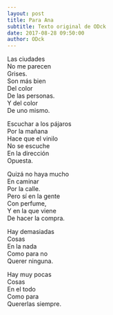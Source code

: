 ```yaml
---
layout: post
title: Para Ana
subtitle: Texto original de ODck
date: 2017-08-28 09:50:00
author: ODck
---
```


Las ciudades  
No me parecen  
Grises.  
Son más bien  
Del color  
De las personas.  
Y del color  
De uno mismo.  

Escuchar a los pájaros  
Por la mañana  
Hace que el vinilo  
No se escuche  
En la dirección  
Opuesta.  

Quizá no haya mucho  
En caminar  
Por la calle.  
Pero sí en la gente  
Con perfume,  
Y en la que viene  
De hacer la compra.  

Hay demasiadas  
Cosas  
En la nada  
Como para no  
Querer ninguna.  

Hay muy pocas  
Cosas  
En el todo  
Como para  
Quererlas siempre.  